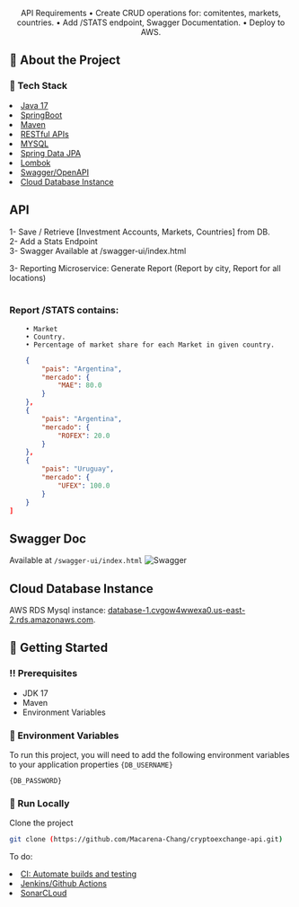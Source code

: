 <div align='center'>

 

<p>API Requirements 
• Create CRUD operations for: comitentes, markets, countries.
• Add /STATS endpoint, Swagger Documentation.
• Deploy to AWS.


</div>


 
## :star2: About the Project
### :space_invader: Tech Stack
<li><a href="">Java 17</a></li>
<li><a href="">SpringBoot</a></li>
<li><a href="">Maven</a></li>
<li><a href="">RESTful APIs</a></li>
<li><a href="">MYSQL</a></li>
<li><a href="">Spring Data JPA</a></li>
<li><a href="">Lombok</a></li>
<li><a href="">Swagger/OpenAPI</a></li>
<li><a href="">Cloud Database Instance</a></li> 
</ul> </details>



## API
1- Save / Retrieve [Investment Accounts, Markets, Countries]  from DB. <br> 
2- Add a Stats Endpoint <br>
3- Swagger Available at /swagger-ui/index.html <br>

3- Reporting Microservice: Generate Report (Report by city, Report for all locations) <br>  <br>

### Report /STATS contains:
        • Market
        • Country. 
        • Percentage of market share for each Market in given country. 
 
```JSON [
    {
        "pais": "Argentina",
        "mercado": {
            "MAE": 80.0
        }
    },
    {
        "pais": "Argentina",
        "mercado": {
            "ROFEX": 20.0
        }
    },
    {
        "pais": "Uruguay",
        "mercado": {
            "UFEX": 100.0
        }
    }
]
```

## Swagger Doc
Available at ```/swagger-ui/index.html```
![Swagger](https://i.imgur.com/tC8xvOf.png)

## Cloud Database Instance 
AWS RDS Mysql instance: [database-1.cvgow4wwexa0.us-east-2.rds.amazonaws.com](database-1.cvgow4wwexa0.us-east-2.rds.amazonaws.com).

## :toolbox: Getting Started

### :bangbang: Prerequisites

- JDK 17
- Maven
- Environment Variables


 
### :key: Environment Variables
To run this project, you will need to add the following environment variables to your application properties
`{DB_USERNAME}`

`{DB_PASSWORD}`

### :running: Run Locally

Clone the project

```bash
git clone (https://github.com/Macarena-Chang/cryptoexchange-api.git)
```


To do:
</ul> </details>
<li><a href="">CI: Automate builds and testing</a></li>
<li><a href="">Jenkins/Github Actions</a></li>
<li><a href="">SonarCLoud</a></li>
</ul> </details>

